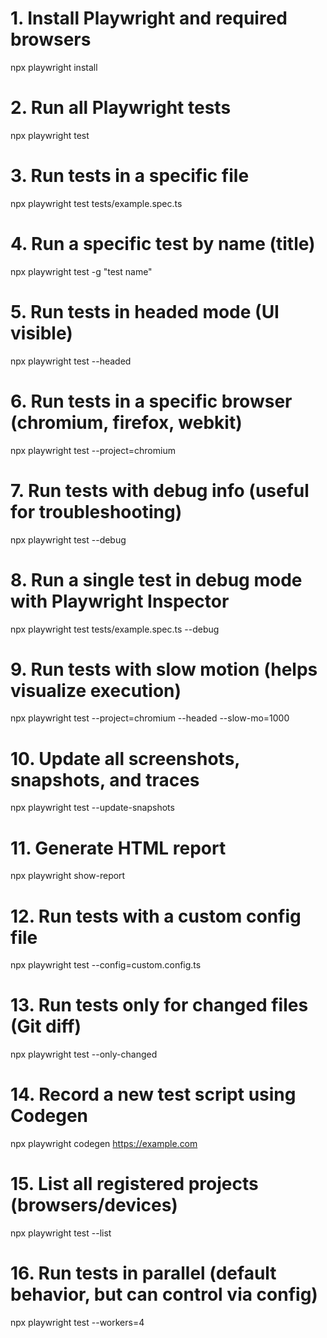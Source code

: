 # 1. Install Playwright and required browsers
npx playwright install

# 2. Run all Playwright tests
npx playwright test

# 3. Run tests in a specific file
npx playwright test tests/example.spec.ts

# 4. Run a specific test by name (title)
npx playwright test -g "test name"

# 5. Run tests in headed mode (UI visible)
npx playwright test --headed

# 6. Run tests in a specific browser (chromium, firefox, webkit)
npx playwright test --project=chromium

# 7. Run tests with debug info (useful for troubleshooting)
npx playwright test --debug

# 8. Run a single test in debug mode with Playwright Inspector
npx playwright test tests/example.spec.ts --debug

# 9. Run tests with slow motion (helps visualize execution)
npx playwright test --project=chromium --headed --slow-mo=1000

# 10. Update all screenshots, snapshots, and traces
npx playwright test --update-snapshots

# 11. Generate HTML report
npx playwright show-report

# 12. Run tests with a custom config file
npx playwright test --config=custom.config.ts

# 13. Run tests only for changed files (Git diff)
npx playwright test --only-changed

# 14. Record a new test script using Codegen
npx playwright codegen https://example.com

# 15. List all registered projects (browsers/devices)
npx playwright test --list

# 16. Run tests in parallel (default behavior, but can control via config)
npx playwright test --workers=4
